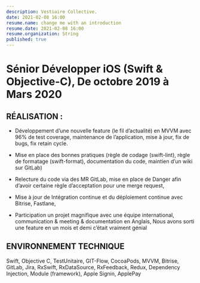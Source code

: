 ```yaml
---
description: Vestiaire Collective.
date: 2021-02-08 16:00
resume.name: change me with an introduction
resume.date: 2021-02-08 16:00
resume.organization: String
published: true
---
```


# Sénior Développer iOS (Swift & Objective-C), De octobre 2019 à Mars 2020

## RÉALISATION :

* Développement d’une nouvelle feature (le fil d’actualité) en MVVM avec 96% de test coverage, maintenance de l’application, mise à jour, fix de bugs, fix retain cycle.

* Mise en place des bonnes pratiques (règle de codage (swift-lint), règle de formatage (swift-format), documentation du code, maintien d’un wiki sur GitLab)

* Relecture du code via des MR GitLab, mise en place de Danger afin d’avoir certaine règle d’acceptation pour une merge request,

* Mise à jour de Intégration continue et du déploiement continue avec Bitrise, Fastlane,

* Participation un projet magnifique avec une équipe international, communication & meeting & documentation en Anglais, Nous avons sorti une feature en un mois et demi c’était vraiment génial 

## ENVIRONNEMENT TECHNIQUE

Swift, Objective C, TestUnitaire, GIT-Flow, CocoaPods, MVVM, Bitrise, GitLab, Jira, RxSwift, RxDataSource, RxFeedback, Redux, Dependency Injection, Module (framework), Apple Signin, ApplePay
